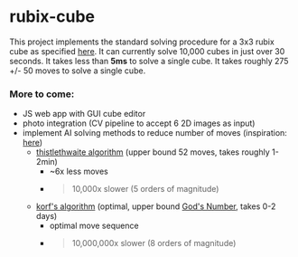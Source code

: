 # rubix-cube

This project implements the standard solving procedure for a 3x3 rubix cube as specified [here](https://www.rubiks.com/media/guides/RBL_solve_guide_CUBE_US_5.375x8.375in_AW_27Feb2020_VISUAL.pdf).
It can currently solve 10,000 cubes in just over 30 seconds. It takes less than **5ms** to solve a single cube. It takes roughly 275 +/- 50 moves  to solve a single cube.

### More to come:
- JS web app with GUI cube editor
- photo integration (CV pipeline to accept 6 2D images as input)
- implement AI solving methods to reduce number of moves (inspiration: [here](https://github.com/benbotto/rubiks-cube-cracker))
  - [thistlethwaite algorithm](https://www.jaapsch.net/puzzles/thistle.htm) (upper bound 52  moves, takes roughly 1-2min)
    - ~6x less moves 
    - >10,000x slower (5 orders of magnitude)
  - [korf's algorithm](https://www.cs.princeton.edu/courses/archive/fall06/cos402/papers/korfrubik.pdf) (optimal, upper bound [God's Number](https://www.cube20.org/qtm/), takes 0-2 days)
    - optimal move sequence
    - >10,000,000x slower (8 orders of magnitude)
